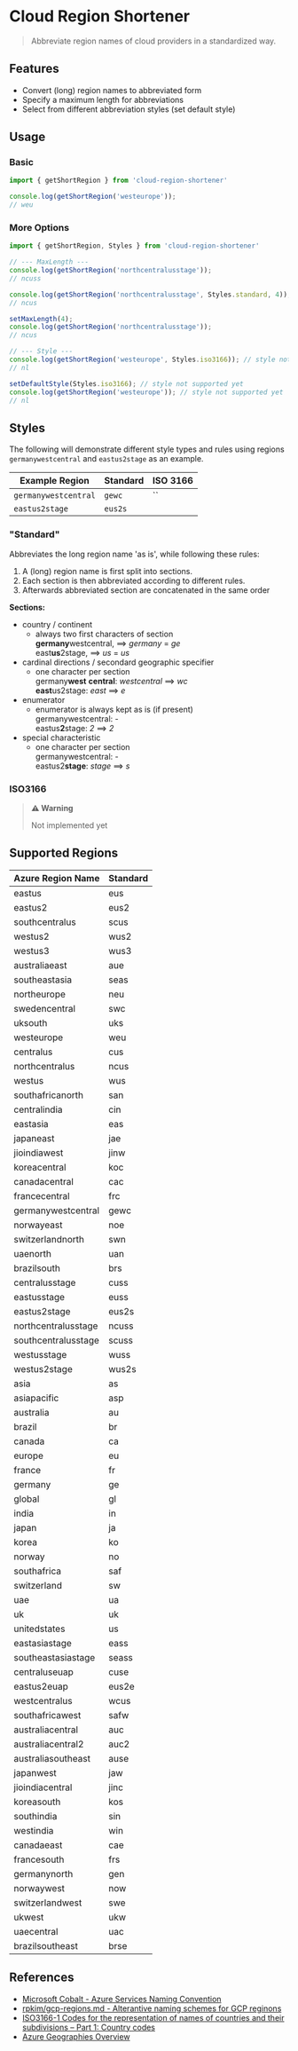 # Cloud Region Shortener

> Abbreviate region names of cloud providers in a standardized way.

## Features
- Convert (long) region names to abbreviated form
- Specify a maximum length for abbreviations
- Select from different abbreviation styles (set default style)

## Usage
### Basic
```typescript
import { getShortRegion } from 'cloud-region-shortener'

console.log(getShortRegion('westeurope'));
// weu
```

### More Options
```typescript
import { getShortRegion, Styles } from 'cloud-region-shortener'

// --- MaxLength ---
console.log(getShortRegion('northcentralusstage')); 
// ncuss

console.log(getShortRegion('northcentralusstage', Styles.standard, 4));
// ncus 

setMaxLength(4);
console.log(getShortRegion('northcentralusstage')); 
// ncus

// --- Style ---
console.log(getShortRegion('westeurope', Styles.iso3166)); // style not supported yet
// nl

setDefaultStyle(Styles.iso3166); // style not supported yet
console.log(getShortRegion('westeurope')); // style not supported yet
// nl
```


## Styles
The following will demonstrate different style types and rules using regions `germanywestcentral` and `eastus2stage` as an example.

| Example Region       | Standard | ISO 3166 |
| -------------------- | -------- | -------- |
| `germanywestcentral` | `gewc`   | ``       |
| `eastus2stage`       | `eus2s`  |          |

### "Standard"
Abbreviates the long region name 'as is', while following these rules:  

1. A (long) region name is first split into sections. 
2. Each section is then abbreviated according to different rules. 
3. Afterwards abbreviated section are concatenated in the same order

**Sections:**
- country / continent 
  - always two first characters of section  
    **germany**westcentral, ==> _germany_ = _ge_  
    east**us**2stage, ==> _us_ = _us_
- cardinal directions / secondard geographic specifier 
  - one character per section  
    germany**west** **central**: _westcentral_ ==> _wc_  
    **east**us2stage: _east_ ==> _e_  
- enumerator 
  - enumerator is always kept as is (if present)  
    germanywestcentral: -  
    eastus**2**stage: _2_ ==> _2_  
- special characteristic
  - one character per section  
    germanywestcentral: -  
    eastus2**stage**: _stage_ ==> _s_  


### ISO3166
> **⚠️ Warning**
>
> Not implemented yet

## Supported Regions
| Azure Region Name   | Standard |
| ------------------- | -------- |
| eastus              | eus      |
| eastus2             | eus2     |
| southcentralus      | scus     |
| westus2             | wus2     |
| westus3             | wus3     |
| australiaeast       | aue      |
| southeastasia       | seas     |
| northeurope         | neu      |
| swedencentral       | swc      |
| uksouth             | uks      |
| westeurope          | weu      |
| centralus           | cus      |
| northcentralus      | ncus     |
| westus              | wus      |
| southafricanorth    | san      |
| centralindia        | cin      |
| eastasia            | eas      |
| japaneast           | jae      |
| jioindiawest        | jinw     |
| koreacentral        | koc      |
| canadacentral       | cac      |
| francecentral       | frc      |
| germanywestcentral  | gewc     |
| norwayeast          | noe      |
| switzerlandnorth    | swn      |
| uaenorth            | uan      |
| brazilsouth         | brs      |
| centralusstage      | cuss     |
| eastusstage         | euss     |
| eastus2stage        | eus2s    |
| northcentralusstage | ncuss    |
| southcentralusstage | scuss    |
| westusstage         | wuss     |
| westus2stage        | wus2s    |
| asia                | as       |
| asiapacific         | asp      |
| australia           | au       |
| brazil              | br       |
| canada              | ca       |
| europe              | eu       |
| france              | fr       |
| germany             | ge       |
| global              | gl       |
| india               | in       |
| japan               | ja       |
| korea               | ko       |
| norway              | no       |
| southafrica         | saf      |
| switzerland         | sw       |
| uae                 | ua       |
| uk                  | uk       |
| unitedstates        | us       |
| eastasiastage       | eass     |
| southeastasiastage  | seass    |
| centraluseuap       | cuse     |
| eastus2euap         | eus2e    |
| westcentralus       | wcus     |
| southafricawest     | safw     |
| australiacentral    | auc      |
| australiacentral2   | auc2     |
| australiasoutheast  | ause     |
| japanwest           | jaw      |
| jioindiacentral     | jinc     |
| koreasouth          | kos      |
| southindia          | sin      |
| westindia           | win      |
| canadaeast          | cae      |
| francesouth         | frs      |
| germanynorth        | gen      |
| norwaywest          | now      |
| switzerlandwest     | swe      |
| ukwest              | ukw      |
| uaecentral          | uac      |
| brazilsoutheast     | brse     |


## References
- [Microsoft Cobalt - Azure Services Naming Convention](https://github.com/microsoft/cobalt/wiki/Azure-Services-Naming-Convention)
- [rpkim/gcp-regions.md - Alterantive naming schemes for GCP reginons](https://gist.github.com/rpkim/084046e02fd8c452ba6ddef3a61d5d59)
- [ISO3166-1 Codes for the representation of names of countries and their subdivisions – Part 1: Country codes](https://en.wikipedia.org/wiki/ISO_3166-1)
- [Azure Geographies Overview](https://azure.microsoft.com/en-us/global-infrastructure/geographies/#overview)